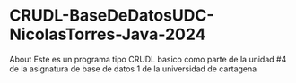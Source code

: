 # CRUDL-BaseDeDatosUDC-NicolasTorres-Java-2024
 About Este es un programa tipo CRUDL basico como parte de la unidad #4 de la asignatura de base de datos 1 de la universidad de cartagena
